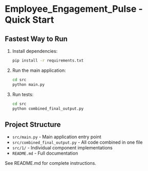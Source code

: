 # Employee_Engagement_Pulse - Quick Start

## Fastest Way to Run

1. Install dependencies:
   ```bash
   pip install -r requirements.txt
   ```

2. Run the main application:
   ```bash
   cd src
   python main.py
   ```

3. Run tests:
   ```bash
   cd src
   python combined_final_output.py
   ```

## Project Structure
- `src/main.py` - Main application entry point
- `src/combined_final_output.py` - All code combined in one file
- `src/1/` - Individual component implementations
- `README.md` - Full documentation

See README.md for complete instructions.
